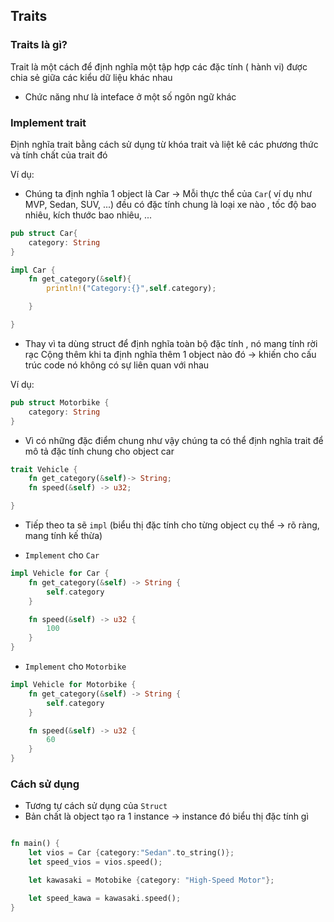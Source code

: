 ## Traits

### Traits là gì?

Trait là một cách để định nghĩa một tập hợp các đặc tính ( hành vi) được chia sẻ giữa các kiểu dữ liệu khác nhau

+ Chức năng như là inteface ở một số ngôn ngữ khác

### Implement trait


Định nghĩa trait bằng cách sử dụng từ khóa trait và liệt kê các phương thức và tính chất của trait đó

Ví dụ: 

+ Chúng ta định nghĩa 1 object là Car -> Mỗi thực thể của `Car`( ví dụ như MVP, Sedan, SUV, ...) đều có đặc tính chung là loại xe nào , tốc độ bao nhiêu, kích thước bao nhiêu, ... 

```rust
pub struct Car{
    category: String
}

impl Car {
    fn get_category(&self){
        println!("Category:{}",self.category);

    }

}
```

+ Thay vì ta dùng struct để định nghĩa toàn bộ đặc tính , nó mang tính rời rạc Cộng thêm khi ta định nghĩa thêm 1 object nào đó -> khiến cho cấu trúc code nó không có sự liên quan với nhau  

Ví dụ:

```rust
pub struct Motorbike {
    category: String
}
```


+ Vì có những đặc điểm chung như vậy chúng ta có thể định nghĩa trait để mô tả đặc tính chung cho object car 

```rust
trait Vehicle {
    fn get_category(&self)-> String;
    fn speed(&self) -> u32;

}
```

+ Tiếp theo ta sẽ `impl` (biểu thị đặc tính cho từng object cụ thể -> rõ ràng, mang tính kế thừa)

+ `Implement` cho `Car`

```rust
impl Vehicle for Car {
    fn get_category(&self) -> String {
        self.category
    }

    fn speed(&self) -> u32 {
        100
    }
}
```

+ `Implement` cho `Motorbike`

```rust
impl Vehicle for Motorbike {
    fn get_category(&self) -> String {
        self.category
    }

    fn speed(&self) -> u32 {
        60
    }
}
```

### Cách sử dụng 

+ Tương tự cách sử dụng của `Struct` 
+ Bản chất là object tạo ra 1 instance -> instance đó biểu thị đặc tính gì 
```rust

fn main() {
    let vios = Car {category:"Sedan".to_string()};
    let speed_vios = vios.speed();

    let kawasaki = Motobike {category: "High-Speed Motor"};

    let speed_kawa = kawasaki.speed();
}
```


